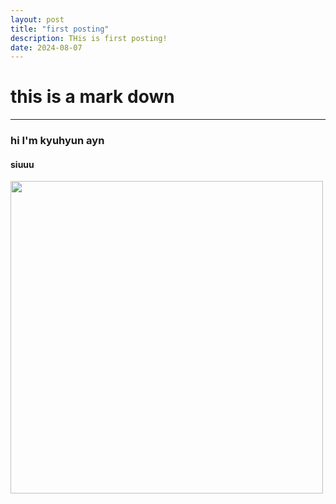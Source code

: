 ```yaml
---
layout: post
title: "first posting"
description: THis is first posting!
date: 2024-08-07
---
```


# this is a **mark down**
***
### hi I'm kyuhyun ayn
#### siuuu

<img src = "/_posts/img/치피치피.png" width =" 500px" height ="500px">
